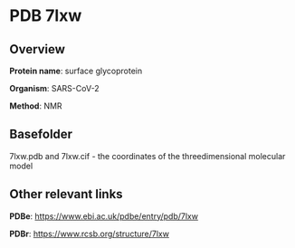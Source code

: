 # PDB 7lxw

## Overview

**Protein name**: surface glycoprotein

**Organism**: SARS-CoV-2

**Method**: NMR



## Basefolder

7lxw.pdb and 7lxw.cif - the coordinates of the threedimensional molecular model



## Other relevant links 
**PDBe**:  https://www.ebi.ac.uk/pdbe/entry/pdb/7lxw
 
**PDBr**: https://www.rcsb.org/structure/7lxw 
